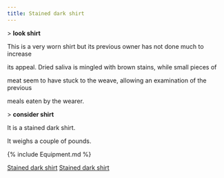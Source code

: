 ```yaml
---
title: Stained dark shirt
---
```


\> **look shirt**

This is a very worn shirt but its previous owner has not done much to
increase

its appeal. Dried saliva is mingled with brown stains, while small
pieces of

meat seem to have stuck to the weave, allowing an examination of the
previous

meals eaten by the wearer.

\> **consider shirt**

It is a stained dark shirt.

It weighs a couple of pounds.

{% include Equipment.md %}

[Stained dark shirt](Category:_Cloth_equipment "wikilink") [Stained dark
shirt](Category:_Body_items "wikilink")